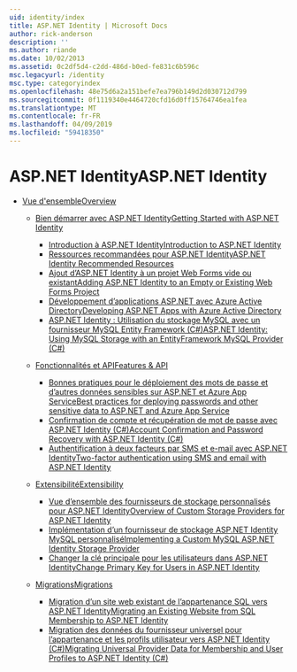```yaml
---
uid: identity/index
title: ASP.NET Identity | Microsoft Docs
author: rick-anderson
description: ''
ms.author: riande
ms.date: 10/02/2013
ms.assetid: 0c2df5d4-c2dd-486d-b0ed-fe831c6b596c
msc.legacyurl: /identity
msc.type: categoryindex
ms.openlocfilehash: 48e75d6a2a151befe7ea796b149d2d030712d799
ms.sourcegitcommit: 0f1119340e4464720cfd16d0ff15764746ea1fea
ms.translationtype: MT
ms.contentlocale: fr-FR
ms.lasthandoff: 04/09/2019
ms.locfileid: "59418350"
---
```

# <a name="aspnet-identity"></a><span data-ttu-id="b2322-102">ASP.NET Identity</span><span class="sxs-lookup"><span data-stu-id="b2322-102">ASP.NET Identity</span></span>

- [<span data-ttu-id="b2322-103">Vue d'ensemble</span><span class="sxs-lookup"><span data-stu-id="b2322-103">Overview</span></span>](overview/index.md)

    - [<span data-ttu-id="b2322-104">Bien démarrer avec ASP.NET Identity</span><span class="sxs-lookup"><span data-stu-id="b2322-104">Getting Started with ASP.NET Identity</span></span>](overview/getting-started/index.md)

        - [<span data-ttu-id="b2322-105">Introduction à ASP.NET Identity</span><span class="sxs-lookup"><span data-stu-id="b2322-105">Introduction to ASP.NET Identity</span></span>](overview/getting-started/introduction-to-aspnet-identity.md)
        - [<span data-ttu-id="b2322-106">Ressources recommandées pour ASP.NET Identity</span><span class="sxs-lookup"><span data-stu-id="b2322-106">ASP.NET Identity Recommended Resources</span></span>](overview/getting-started/aspnet-identity-recommended-resources.md)
        - [<span data-ttu-id="b2322-107">Ajout d’ASP.NET Identity à un projet Web Forms vide ou existant</span><span class="sxs-lookup"><span data-stu-id="b2322-107">Adding ASP.NET Identity to an Empty or Existing Web Forms Project</span></span>](overview/getting-started/adding-aspnet-identity-to-an-empty-or-existing-web-forms-project.md)
        - [<span data-ttu-id="b2322-108">Développement d’applications ASP.NET avec Azure Active Directory</span><span class="sxs-lookup"><span data-stu-id="b2322-108">Developing ASP.NET Apps with Azure Active Directory</span></span>](overview/getting-started/developing-aspnet-apps-with-windows-azure-active-directory.md)
        - [<span data-ttu-id="b2322-109">ASP.NET Identity : Utilisation du stockage MySQL avec un fournisseur MySQL Entity Framework (C#)</span><span class="sxs-lookup"><span data-stu-id="b2322-109">ASP.NET Identity: Using MySQL Storage with an EntityFramework MySQL Provider (C#)</span></span>](overview/getting-started/aspnet-identity-using-mysql-storage-with-an-entityframework-mysql-provider.md)
    - [<span data-ttu-id="b2322-110">Fonctionnalités et API</span><span class="sxs-lookup"><span data-stu-id="b2322-110">Features & API</span></span>](overview/features-api/index.md)

        - [<span data-ttu-id="b2322-111">Bonnes pratiques pour le déploiement des mots de passe et d’autres données sensibles sur ASP.NET et Azure App Service</span><span class="sxs-lookup"><span data-stu-id="b2322-111">Best practices for deploying passwords and other sensitive data to ASP.NET and Azure App Service</span></span>](overview/features-api/best-practices-for-deploying-passwords-and-other-sensitive-data-to-aspnet-and-azure.md)
        - [<span data-ttu-id="b2322-112">Confirmation de compte et récupération de mot de passe avec ASP.NET Identity (C#)</span><span class="sxs-lookup"><span data-stu-id="b2322-112">Account Confirmation and Password Recovery with ASP.NET Identity (C#)</span></span>](overview/features-api/account-confirmation-and-password-recovery-with-aspnet-identity.md)
        - [<span data-ttu-id="b2322-113">Authentification à deux facteurs par SMS et e-mail avec ASP.NET Identity</span><span class="sxs-lookup"><span data-stu-id="b2322-113">Two-factor authentication using SMS and email with ASP.NET Identity</span></span>](overview/features-api/two-factor-authentication-using-sms-and-email-with-aspnet-identity.md)
    - [<span data-ttu-id="b2322-114">Extensibilité</span><span class="sxs-lookup"><span data-stu-id="b2322-114">Extensibility</span></span>](overview/extensibility/index.md)

        - [<span data-ttu-id="b2322-115">Vue d’ensemble des fournisseurs de stockage personnalisés pour ASP.NET Identity</span><span class="sxs-lookup"><span data-stu-id="b2322-115">Overview of Custom Storage Providers for ASP.NET Identity</span></span>](overview/extensibility/overview-of-custom-storage-providers-for-aspnet-identity.md)
        - [<span data-ttu-id="b2322-116">Implémentation d’un fournisseur de stockage ASP.NET Identity MySQL personnalisé</span><span class="sxs-lookup"><span data-stu-id="b2322-116">Implementing a Custom MySQL ASP.NET Identity Storage Provider</span></span>](overview/extensibility/implementing-a-custom-mysql-aspnet-identity-storage-provider.md)
        - [<span data-ttu-id="b2322-117">Changer la clé principale pour les utilisateurs dans ASP.NET Identity</span><span class="sxs-lookup"><span data-stu-id="b2322-117">Change Primary Key for Users in ASP.NET Identity</span></span>](overview/extensibility/change-primary-key-for-users-in-aspnet-identity.md)
    - [<span data-ttu-id="b2322-118">Migrations</span><span class="sxs-lookup"><span data-stu-id="b2322-118">Migrations</span></span>](overview/migrations/index.md)

        - [<span data-ttu-id="b2322-119">Migration d’un site web existant de l’appartenance SQL vers ASP.NET Identity</span><span class="sxs-lookup"><span data-stu-id="b2322-119">Migrating an Existing Website from SQL Membership to ASP.NET Identity</span></span>](overview/migrations/migrating-an-existing-website-from-sql-membership-to-aspnet-identity.md)
        - [<span data-ttu-id="b2322-120">Migration des données du fournisseur universel pour l’appartenance et les profils utilisateur vers ASP.NET Identity (C#)</span><span class="sxs-lookup"><span data-stu-id="b2322-120">Migrating Universal Provider Data for Membership and User Profiles to ASP.NET Identity (C#)</span></span>](overview/migrations/migrating-universal-provider-data-for-membership-and-user-profiles-to-aspnet-identity.md)
